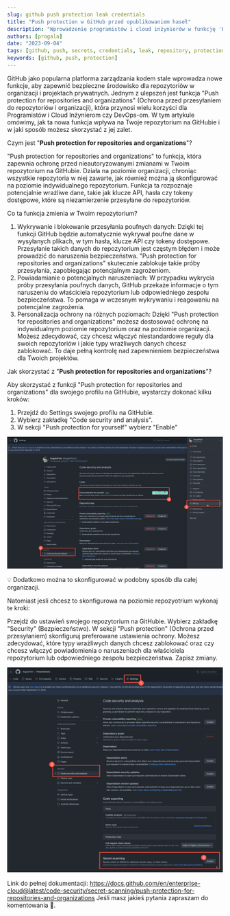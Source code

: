 ```yaml
---
slug: github push protection leak credentials
title: "Push protection w GitHub przed opublikowaniem haseł"
description: "Wprowadzenie programistów i cloud inżynierów w funkcję 'Push protection for repositories and organizations' w GitHubie, która skutecznie zapobiega przesyłaniu nieautoryzowanych danych i zwiększa bezpieczeństwa repozytoriów. Przeczytaj, aby dowiedzieć się, w jaki sposób ta nowa funkcja GitHuba pomaga chronić wrażliwe dane przed przypadkowym przesyłaniem i zapewnia pełną kontrolę nad bezpieczeństwem Twojego repozytorium."
authors: [progala]
date: "2023-09-04"
tags: [github, push, secrets, credentials, leak, repository, protection]
keywords: [github, push, protection]
---
```


GitHub jako popularna platforma zarządzania kodem stale wprowadza nowe funkcje, aby zapewnić bezpieczne środowisko dla repozytoriów w organizacji i projektach prywatnych. Jednym z ulepszeń jest funkcja "Push protection for repositories and organizations" (Ochrona przed przesyłaniem do repozytoriów i organizacji), która przynosi wielu korzyści dla Programistów i Cloud Inżynierom czy DevOps-om. W tym artykule omówimy, jak ta nowa funkcja wpływa na Twoje repozytorium na GitHubie i w jaki sposób możesz skorzystać z jej zalet.

Czym jest "**Push protection for repositories and organizations**"?

"Push protection for repositories and organizations" to funkcja, która zapewnia ochronę przed nieautoryzowanymi zmianami w Twoim repozytorium na GitHubie. Działa na poziomie organizacji, chroniąc wszystkie repozytoria w niej zawarte, jak również można ją skonfigurować na poziomie indywidualnego repozytorium. Funkcja ta rozpoznaje potencjalnie wrażliwe dane, takie jak klucze API, hasła czy tokeny dostępowe, które są niezamierzenie przesyłane do repozytoriów.

Co ta funkcja zmienia w Twoim repozytorium?

<!--truncate-->

1. Wykrywanie i blokowanie przesyłania poufnych danych: Dzięki tej funkcji GitHub będzie automatycznie wykrywał poufne dane w wysyłanych plikach, w tym hasła, klucze API czy tokeny dostępowe. Przesyłanie takich danych do repozytorium jest częstym błędem i może prowadzić do naruszenia bezpieczeństwa. "Push protection for repositories and organizations" skutecznie zablokuje takie próby przesyłania, zapobiegając potencjalnym zagrożeniom.
2. Powiadamianie o potencjalnych naruszeniach: W przypadku wykrycia próby przesyłania poufnych danych, GitHub przekaże informacje o tym naruszeniu do właściciela repozytorium lub odpowiedniego zespołu bezpieczeństwa. To pomaga w wczesnym wykrywaniu i reagowaniu na potencjalne zagrożenia.
3. Personalizacja ochrony na różnych poziomach: Dzięki "Push protection for repositories and organizations" możesz dostosować ochronę na indywidualnym poziomie repozytorium oraz na poziomie organizacji. Możesz zdecydować, czy chcesz włączyć niestandardowe reguły dla swoich repozytoriów i jakie typy wrażliwych danych chcesz zablokować. To daje pełną kontrolę nad zapewnieniem bezpieczeństwa dla Twoich projektów.

Jak skorzystać z "**Push protection for repositories and organizations**"?

Aby skorzystać z funkcji "Push protection for repositories and organizations" dla swojego profilu na GitHubie, wystarczy dokonać kilku kroków:

1. Przejdź do Settings swojego profilu na GitHubie.
2. Wybierz zakładkę "Code security and analysis".
3. W sekcji "Push protection for yourself" wybierz "Enable" 

![example](images/2023-09-04_13-43-26.png)

<aside>
💡 Dodatkowo można to skonfigurować w podobny sposób dla całej organizacji.
</aside>

Natomiast jesli chcesz to skonfigurowa na poziomie repozyotrium wykonaj te kroki:

Przejdź do ustawień swojego repozytorium na GitHubie.
Wybierz zakładkę "Security" (Bezpieczeństwo).
W sekcji "Push protection" (Ochrona przed przesyłaniem) skonfiguruj preferowane ustawienia ochrony.
Możesz zdecydować, które typy wrażliwych danych chcesz zablokować oraz czy chcesz włączyć powiadomienia o naruszeniach dla właściciela repozytorium lub odpowiedniego zespołu bezpieczeństwa.
Zapisz zmiany.

![example](images/2023-09-04_13-53-10.png)

Link do pełnej dokumentacji: <https://docs.github.com/en/enterprise-cloud@latest/code-security/secret-scanning/push-protection-for-repositories-and-organizations>
Jeśli masz jakieś pytania zapraszam do komentowania 🙂.